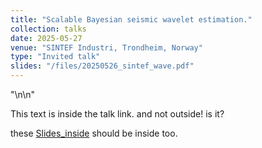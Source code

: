```yaml
---
title: "Scalable Bayesian seismic wavelet estimation."
collection: talks
date: 2025-05-27
venue: "SINTEF Industri, Trondheim, Norway"
type: "Invited talk"
slides: "/files/20250526_sintef_wave.pdf"
---
```

"\n\n"

This text is inside the talk link. and not outside! is it?

these [Slides_inside]("/files/20250526_sintef_wave.pdf") should be inside too. 


